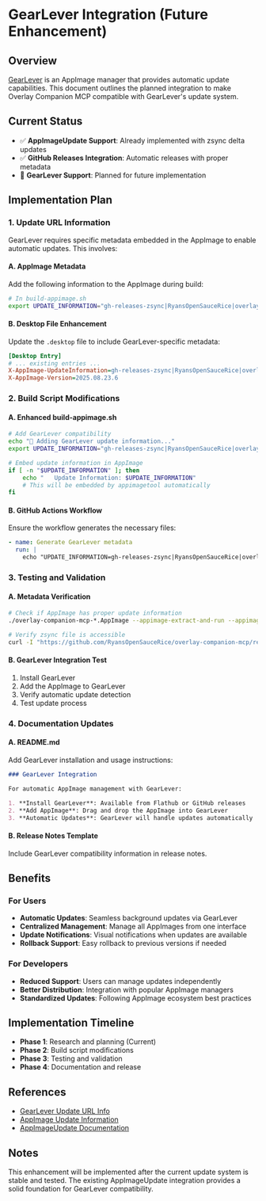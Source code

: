 # GearLever Integration (Future Enhancement)

## Overview

[GearLever](https://mijorus.it/posts/gearlever/update-url-info/) is an AppImage manager that provides automatic update capabilities. This document outlines the planned integration to make Overlay Companion MCP compatible with GearLever's update system.

## Current Status

- ✅ **AppImageUpdate Support**: Already implemented with zsync delta updates
- ✅ **GitHub Releases Integration**: Automatic releases with proper metadata
- 🔄 **GearLever Support**: Planned for future implementation

## Implementation Plan

### 1. Update URL Information

GearLever requires specific metadata embedded in the AppImage to enable automatic updates. This involves:

#### A. AppImage Metadata
Add the following information to the AppImage during build:

```bash
# In build-appimage.sh
export UPDATE_INFORMATION="gh-releases-zsync|RyansOpenSauceRice|overlay-companion-mcp|latest|overlay-companion-mcp-*-x86_64.AppImage.zsync"
```

#### B. Desktop File Enhancement
Update the `.desktop` file to include GearLever-specific metadata:

```ini
[Desktop Entry]
# ... existing entries ...
X-AppImage-UpdateInformation=gh-releases-zsync|RyansOpenSauceRice|overlay-companion-mcp|latest|overlay-companion-mcp-*-x86_64.AppImage.zsync
X-AppImage-Version=2025.08.23.6
```

### 2. Build Script Modifications

#### A. Enhanced build-appimage.sh
```bash
# Add GearLever compatibility
echo "🔧 Adding GearLever update information..."
export UPDATE_INFORMATION="gh-releases-zsync|RyansOpenSauceRice|overlay-companion-mcp|latest|overlay-companion-mcp-*-x86_64.AppImage.zsync"

# Embed update information in AppImage
if [ -n "$UPDATE_INFORMATION" ]; then
    echo "   Update Information: $UPDATE_INFORMATION"
    # This will be embedded by appimagetool automatically
fi
```

#### B. GitHub Actions Workflow
Ensure the workflow generates the necessary files:

```yaml
- name: Generate GearLever metadata
  run: |
    echo "UPDATE_INFORMATION=gh-releases-zsync|RyansOpenSauceRice|overlay-companion-mcp|latest|overlay-companion-mcp-*-x86_64.AppImage.zsync" >> $GITHUB_ENV
```

### 3. Testing and Validation

#### A. Metadata Verification
```bash
# Check if AppImage has proper update information
./overlay-companion-mcp-*.AppImage --appimage-extract-and-run --appimage-updateinformation

# Verify zsync file is accessible
curl -I "https://github.com/RyansOpenSauceRice/overlay-companion-mcp/releases/latest/download/overlay-companion-mcp-latest-x86_64.AppImage.zsync"
```

#### B. GearLever Integration Test
1. Install GearLever
2. Add the AppImage to GearLever
3. Verify automatic update detection
4. Test update process

### 4. Documentation Updates

#### A. README.md
Add GearLever installation and usage instructions:

```markdown
### GearLever Integration

For automatic AppImage management with GearLever:

1. **Install GearLever**: Available from Flathub or GitHub releases
2. **Add AppImage**: Drag and drop the AppImage into GearLever
3. **Automatic Updates**: GearLever will handle updates automatically
```

#### B. Release Notes Template
Include GearLever compatibility information in release notes.

## Benefits

### For Users
- **Automatic Updates**: Seamless background updates via GearLever
- **Centralized Management**: Manage all AppImages from one interface
- **Update Notifications**: Visual notifications when updates are available
- **Rollback Support**: Easy rollback to previous versions if needed

### For Developers
- **Reduced Support**: Users can manage updates independently
- **Better Distribution**: Integration with popular AppImage managers
- **Standardized Updates**: Following AppImage ecosystem best practices

## Implementation Timeline

- **Phase 1**: Research and planning (Current)
- **Phase 2**: Build script modifications
- **Phase 3**: Testing and validation
- **Phase 4**: Documentation and release

## References

- [GearLever Update URL Info](https://mijorus.it/posts/gearlever/update-url-info/)
- [AppImage Update Information](https://docs.appimage.org/packaging-guide/optional/updates.html)
- [AppImageUpdate Documentation](https://github.com/AppImage/AppImageUpdate)

## Notes

This enhancement will be implemented after the current update system is stable and tested. The existing AppImageUpdate integration provides a solid foundation for GearLever compatibility.